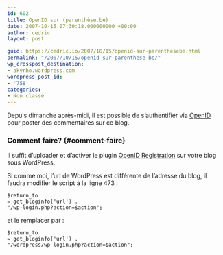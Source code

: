 ```yaml
---
id: 602
title: OpenID sur (parenthèse.be)
date: 2007-10-15 07:30:18.000000000 +00:00
author: cedric
layout: post

guid: https://cedric.io/2007/10/15/openid-sur-parenthesebe.html
permalink: "/2007/10/15/openid-sur-parenthese-be/"
wp_crosspost_destination:
- akyrho.wordpress.com
wordpress_post_id:
- '758'
categories:
- Non classé
---
```

Depuis dimanche après-midi, il est possible de s’authentifier via [OpenID](http://fr.wikipedia.org/wiki/openID) pour poster des commentaires sur ce blog.

### Comment faire? {#comment-faire}

Il suffit d’uploader et d’activer le plugin [OpenID Registration](http://sourceforge.net/projects/wpopenid/) sur votre blog sous WordPress.

Si comme moi, l’url de WordPress est différente de l’adresse du blog, il faudra modifier le script à la ligne 473 :

<code class="highlighter-rouge">$return_to = get_bloginfo('url') . "/wp-login.php?action=$action";</code>

et le remplacer par :

<code class="highlighter-rouge">$return_to = get_bloginfo('url') . "/wordpress/wp-login.php?action=$action";</code>